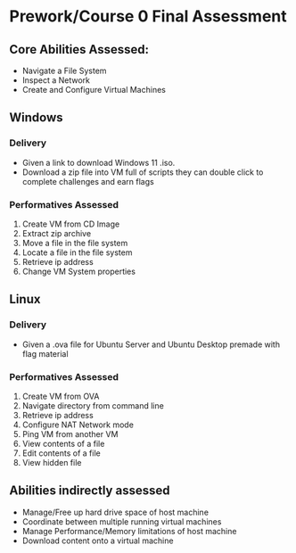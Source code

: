 # Prework/Course 0 Final Assessment

## Core Abilities Assessed:
- Navigate a File System
- Inspect a Network
- Create and Configure Virtual Machines


## Windows

### Delivery
- Given a link to download Windows 11 .iso.
- Download a zip file into VM full of scripts they can double click to complete challenges and earn flags

### Performatives Assessed
1. Create VM from CD Image
2. Extract zip archive
3. Move a file in the file system
4. Locate a file in the file system
5. Retrieve ip address
6. Change VM System properties

## Linux

### Delivery
- Given a .ova file for Ubuntu Server and Ubuntu Desktop premade with flag material

### Performatives Assessed
1. Create VM from OVA
2. Navigate directory from command line
3. Retrieve ip address
4. Configure NAT Network mode
5. Ping VM from another VM
6. View contents of a file
7. Edit contents of a file
8. View hidden file


## Abilities indirectly assessed
- Manage/Free up hard drive space of host machine
- Coordinate between multiple running virtual machines
- Manage Performance/Memory limitations of host machine
- Download content onto a virtual machine

